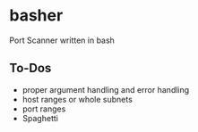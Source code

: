 # basher
Port Scanner written in bash


## To-Dos
- proper argument handling and error handling
- host ranges or whole subnets
- port ranges
- Spaghetti
